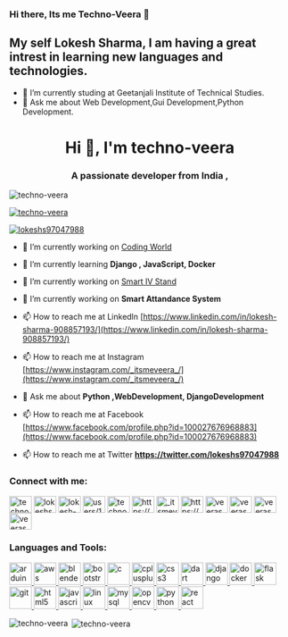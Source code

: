   ### Hi there, Its me Techno-Veera 👋
## My self Lokesh Sharma, I am having a great intrest in learning new languages and technologies.

- 🌱 I’m currently studing at Geetanjali Institute of Technical Studies. 
- 💬 Ask me about Web Development,Gui Development,Python Development.


<h1 align="center">Hi 👋, I'm techno-veera</h1>
<h3 align="center">A passionate developer from India ,</h3>

<p align="left"> <img src="https://komarev.com/ghpvc/?username=techno-veera&label=Profile%20views&color=0e75b6&style=flat" alt="techno-veera" /> </p>

<p align="left"> <a href="https://github.com/ryo-ma/github-profile-trophy"><img src="https://github-profile-trophy.vercel.app/?username=techno-veera" alt="techno-veera" /></a> </p>

<p align="left"> <a href="https://twitter.com/lokeshs97047988" target="blank"><img src="https://img.shields.io/twitter/follow/lokeshs97047988?logo=twitter&style=for-the-badge" alt="lokeshs97047988" /></a></p>

- 🔭 I’m currently working on [Coding World](https://www.youtube.com/watch?v=0GMfSpxbGsI)

- 🌱 I’m currently learning **Django , JavaScript, Docker**

- 🔭 I’m currently working on [Smart IV Stand](https://www.youtube.com/watch?v=gFwlKxv19OY)

- 🔭 I’m currently working on **Smart Attandance System**

- 📫 How to reach me at Linkedln [https://www.linkedin.com/in/lokesh-sharma-908857193/](https://www.linkedin.com/in/lokesh-sharma-908857193/)

- 📫 How to reach me at Instagram [https://www.instagram.com/_itsmeveera_/](https://www.instagram.com/_itsmeveera_/)

- 💬 Ask me about **Python ,WebDevelopment, DjangoDevelopment**

- 📫 How to reach me at Facebook [https://www.facebook.com/profile.php?id=100027676968883](https://www.facebook.com/profile.php?id=100027676968883)

- 📫 How to reach me at Twitter **https://twitter.com/lokeshs97047988**

<h3 align="left">Connect with me:</h3>
<p align="left">
<a href="https://codepen.io/techno-veera" target="blank"><img align="center" src="https://cdn.jsdelivr.net/npm/simple-icons@3.0.1/icons/codepen.svg" alt="techno-veera" height="30" width="40" /></a>
<a href="https://twitter.com/lokeshs97047988" target="blank"><img align="center" src="https://cdn.jsdelivr.net/npm/simple-icons@3.0.1/icons/twitter.svg" alt="lokeshs97047988" height="30" width="40" /></a>
<a href="https://linkedin.com/in/lokesh-sharma-908857193" target="blank"><img align="center" src="https://cdn.jsdelivr.net/npm/simple-icons@3.0.1/icons/linkedin.svg" alt="lokesh-sharma-908857193" height="30" width="40" /></a>
<a href="https://stackoverflow.com/users/users/13234656/techno-veera" target="blank"><img align="center" src="https://cdn.jsdelivr.net/npm/simple-icons@3.0.1/icons/stackoverflow.svg" alt="users/13234656/techno-veera" height="30" width="40" /></a>
<a href="https://kaggle.com/technoveera" target="blank"><img align="center" src="https://cdn.jsdelivr.net/npm/simple-icons@3.0.1/icons/kaggle.svg" alt="technoveera" height="30" width="40" /></a>
<a href="https://fb.com/https://www.facebook.com/profile.php?id=100027676968883" target="blank"><img align="center" src="https://cdn.jsdelivr.net/npm/simple-icons@3.0.1/icons/facebook.svg" alt="https://www.facebook.com/profile.php?id=100027676968883" height="30" width="40" /></a>
<a href="https://instagram.com/_itsmeveera_" target="blank"><img align="center" src="https://cdn.jsdelivr.net/npm/simple-icons@3.0.1/icons/instagram.svg" alt="_itsmeveera_" height="30" width="40" /></a>
<a href="https://www.youtube.com/c/https://www.youtube.com/channel/ucu9wiu-bwj3gtond2vgb9rw/featured?view_as=subscriber" target="blank"><img align="center" src="https://cdn.jsdelivr.net/npm/simple-icons@3.0.1/icons/youtube.svg" alt="https://www.youtube.com/channel/ucu9wiu-bwj3gtond2vgb9rw/featured?view_as=subscriber" height="30" width="40" /></a>
<a href="https://www.codechef.com/users/veeras" target="blank"><img align="center" src="https://cdn.jsdelivr.net/npm/simple-icons@3.1.0/icons/codechef.svg" alt="veeras" height="30" width="40" /></a>
<a href="https://www.hackerrank.com/veerasharma0000" target="blank"><img align="center" src="https://cdn.jsdelivr.net/npm/simple-icons@3.0.1/icons/hackerrank.svg" alt="veerasharma0000" height="30" width="40" /></a>
<a href="https://www.leetcode.com/veerasharma0000" target="blank"><img align="center" src="https://cdn.jsdelivr.net/npm/simple-icons@3.0.1/icons/leetcode.svg" alt="veerasharma0000" height="30" width="40" /></a>
<a href="https://www.topcoder.com/members/veerasharma0000" target="blank"><img align="center" src="https://cdn.jsdelivr.net/npm/simple-icons@3.0.1/icons/topcoder.svg" alt="veerasharma0000" height="30" width="40" /></a>
</p>

<h3 align="left">Languages and Tools:</h3>
<p align="left"> <a href="https://www.arduino.cc/" target="_blank"> <img src="https://cdn.worldvectorlogo.com/logos/arduino-1.svg" alt="arduino" width="40" height="40"/> </a> <a href="https://aws.amazon.com" target="_blank"> <img src="https://devicons.github.io/devicon/devicon.git/icons/amazonwebservices/amazonwebservices-original-wordmark.svg" alt="aws" width="40" height="40"/> </a> <a href="https://www.blender.org/" target="_blank"> <img src="https://download.blender.org/branding/community/blender_community_badge_white.svg" alt="blender" width="40" height="40"/> </a> <a href="https://getbootstrap.com" target="_blank"> <img src="https://devicons.github.io/devicon/devicon.git/icons/bootstrap/bootstrap-plain.svg" alt="bootstrap" width="40" height="40"/> </a> <a href="https://www.cprogramming.com/" target="_blank"> <img src="https://devicons.github.io/devicon/devicon.git/icons/c/c-original.svg" alt="c" width="40" height="40"/> </a> <a href="https://www.w3schools.com/cpp/" target="_blank"> <img src="https://devicons.github.io/devicon/devicon.git/icons/cplusplus/cplusplus-original.svg" alt="cplusplus" width="40" height="40"/> </a> <a href="https://www.w3schools.com/css/" target="_blank"> <img src="https://devicons.github.io/devicon/devicon.git/icons/css3/css3-original-wordmark.svg" alt="css3" width="40" height="40"/> </a> <a href="https://dart.dev" target="_blank"> <img src="https://www.vectorlogo.zone/logos/dartlang/dartlang-icon.svg" alt="dart" width="40" height="40"/> </a> <a href="https://www.djangoproject.com/" target="_blank"> <img src="https://devicons.github.io/devicon/devicon.git/icons/django/django-original.svg" alt="django" width="40" height="40"/> </a> <a href="https://www.docker.com/" target="_blank"> <img src="https://devicons.github.io/devicon/devicon.git/icons/docker/docker-original-wordmark.svg" alt="docker" width="40" height="40"/> </a> <a href="https://flask.palletsprojects.com/" target="_blank"> <img src="https://www.vectorlogo.zone/logos/pocoo_flask/pocoo_flask-icon.svg" alt="flask" width="40" height="40"/> </a> <a href="https://git-scm.com/" target="_blank"> <img src="https://www.vectorlogo.zone/logos/git-scm/git-scm-icon.svg" alt="git" width="40" height="40"/> </a> <a href="https://www.w3.org/html/" target="_blank"> <img src="https://devicons.github.io/devicon/devicon.git/icons/html5/html5-original-wordmark.svg" alt="html5" width="40" height="40"/> </a> <a href="https://developer.mozilla.org/en-US/docs/Web/JavaScript" target="_blank"> <img src="https://devicons.github.io/devicon/devicon.git/icons/javascript/javascript-original.svg" alt="javascript" width="40" height="40"/> </a> <a href="https://www.linux.org/" target="_blank"> <img src="https://devicons.github.io/devicon/devicon.git/icons/linux/linux-original.svg" alt="linux" width="40" height="40"/> </a> <a href="https://www.mysql.com/" target="_blank"> <img src="https://devicons.github.io/devicon/devicon.git/icons/mysql/mysql-original-wordmark.svg" alt="mysql" width="40" height="40"/> </a> <a href="https://opencv.org/" target="_blank"> <img src="https://www.vectorlogo.zone/logos/opencv/opencv-icon.svg" alt="opencv" width="40" height="40"/> </a> <a href="https://www.python.org" target="_blank"> <img src="https://devicons.github.io/devicon/devicon.git/icons/python/python-original.svg" alt="python" width="40" height="40"/> </a> <a href="https://reactjs.org/" target="_blank"> <img src="https://devicons.github.io/devicon/devicon.git/icons/react/react-original-wordmark.svg" alt="react" width="40" height="40"/> </a> </p>

<p><img align="left" src="https://github-readme-stats.vercel.app/api/top-langs?username=techno-veera&show_icons=true&locale=en&layout=compact" alt="techno-veera" /></p>

<p>&nbsp;<img align="center" src="https://github-readme-stats.vercel.app/api?username=techno-veera&show_icons=true&locale=en" alt="techno-veera" /></p>


